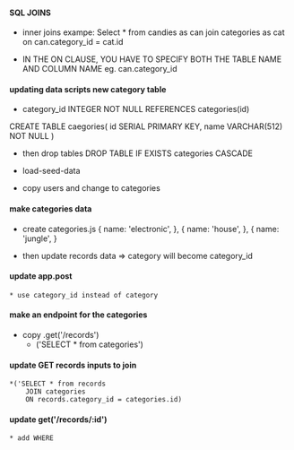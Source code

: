 #### SQL JOINS
* inner joins 
exampe: Select * from candies as can join categories as cat on can.category_id = cat.id

* IN THE ON CLAUSE, YOU HAVE TO SPECIFY BOTH THE TABLE NAME AND COLUMN NAME eg. can.category_id

#### updating data scripts new category table

* category_id INTEGER NOT NULL REFERENCES  categories(id)

CREATE TABLE caegories(
    id SERIAL PRIMARY KEY,
    name VARCHAR(512) NOT NULL
)
* then drop tables
DROP TABLE IF EXISTS categories CASCADE

* load-seed-data

* copy users and change to categories
 
 ####  make categories data
 * create categories.js
 {
     name: 'electronic',
   },
  {
     name: 'house',
   },
 {
     name: 'jungle',
   }

* then update records data => category will become category_id

#### update app.post
    * use category_id instead of category
#### make an endpoint for the categories
* copy .get('/records')
    * ('SELECT * from categories')

#### update GET records inputs to join
    *('SELECT * from records
        JOIN categories
        ON records.category_id = categories.id)

#### update get('/records/:id')
    * add WHERE

    